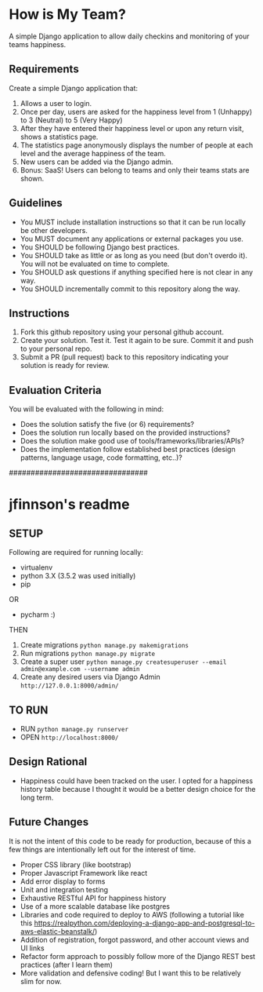 # How is My Team?
A simple Django application to allow daily checkins and monitoring of your teams happiness.

## Requirements

Create a simple Django application that:

1. Allows a user to login.
2. Once per day, users are asked for the happiness level from 1 (Unhappy) to 3 (Neutral) to 5 (Very Happy)
3. After they have entered their happiness level or upon any return visit, shows a statistics page.
4. The statistics page anonymously displays the number of people at each level and the average happiness of the team.
5. New users can be added via the Django admin.
6. Bonus: SaaS! Users can belong to teams and only their teams stats are shown.

## Guidelines

* You MUST include installation instructions so that it can be run locally be other developers.
* You MUST document any applications or external packages you use.
* You SHOULD be following Django best practices.
* You SHOULD take as little or as long as you need (but don't overdo it). You will not be evaluated on time to complete.
* You SHOULD ask questions if anything specified here is not clear in any way.
* You SHOULD incrementally commit to this repository along the way.

## Instructions

1. Fork this github repository using your personal github account.
2. Create your solution. Test it. Test it again to be sure. Commit it and push to your personal repo.
3. Submit a PR (pull request) back to this repository indicating your solution is ready for review.

## Evaluation Criteria

You will be evaluated with the following in mind:

* Does the solution satisfy the five (or 6) requirements?
* Does the solution run locally based on the provided instructions?
* Does the solution make good use of tools/frameworks/libraries/APIs?
* Does the implementation follow established best practices (design patterns, language usage, code formatting, etc..)?


################################
# jfinnson's readme



## SETUP

Following are required for running locally:
* virtualenv
* python 3.X (3.5.2 was used initially)
* pip

OR

* pycharm :)

THEN
1. Create migrations `python manage.py makemigrations`
2. Run migrations `python manage.py migrate`
3. Create a super user `python manage.py createsuperuser --email admin@example.com --username admin`
4. Create any desired users via Django Admin `http://127.0.0.1:8000/admin/`

## TO RUN
* RUN `python manage.py runserver` 
* OPEN `http://localhost:8000/`

## Design Rational
* Happiness could have been tracked on the user. I opted for a happiness history table because I thought it would be a better design choice for the long term.

## Future Changes
It is not the intent of this code to be ready for production, because of this a few things are intentionally left out for the interest of time.
* Proper CSS library (like bootstrap)
* Proper Javascript Framework like react
* Add error display to forms
* Unit and integration testing
* Exhaustive RESTful API for happiness history
* Use of a more scalable database like postgres
* Libraries and code required to deploy to AWS (following a tutorial like this https://realpython.com/deploying-a-django-app-and-postgresql-to-aws-elastic-beanstalk/)
* Addition of registration, forgot password, and other account views and UI links
* Refactor form approach to possibly follow more of the Django REST best practices (after I learn them)
* More validation and defensive coding! But I want this to be relatively slim for now.
